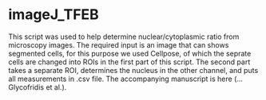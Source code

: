 # imageJ_TFEB
This script was used to help determine nuclear/cytoplasmic ratio from microscopy images. The required input is an image that can shows segmented cells, for this purpose we used Cellpose, of which the seprate cells are changed into ROIs in the first part of this script. The second part takes a separate ROI, determines the nucleus in the other channel, and puts all measurements in .csv file. 
The accompanying manuscript is here (... Glycofridis et al.). 
